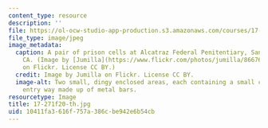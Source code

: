 ```yaml
---
content_type: resource
description: ''
file: https://ol-ocw-studio-app-production.s3.amazonaws.com/courses/17-271-mass-incarceration-in-the-united-states-fall-2020/10411fa3616f757a386cbe942e6b54cb_17-271f20-th.jpg
file_type: image/jpeg
image_metadata:
  caption: A pair of prison cells at Alcatraz Federal Penitentiary, San Francisco,
    CA. (Image by [Jumilla](https://www.flickr.com/photos/jumilla/8667657401/in/photolist-ecW1yZ-LjRq4D-bum9cC-2cjreGd-2Q18t-2Q1a3-2Q19x-2aDQGTQ-2Q19n-2Q1bV-2Q124-2Q1bF-2Q12r-2Q117-2aDQHis-2Q1aE-2Q1ak-2Q184-2Q1b8-2Q11T-2Q18c-2PZZR-2Q17L-2hFHSpN-2Q11z-e3QTox-2hRyHwD-2cjrfBQ-2koX42m-PP6oUA-2dw2wFE-RhyX43-5bi1oJ-nMHfuB-5ohiD7-a2iRfq-52u3Mc-aaFAqw-cAhp6W-5bprAc-RhyWif-ugK9GU-bP8NGe-NgrEFs-NWTUfu-4cfQd3-a1ryeN-eyRxzR-a1ryRG-51TFt8)
    on Flickr. License CC BY.)
  credit: Image by Jumilla on Flickr. License CC BY.
  image-alt: Two small, dingy enclosed areas, each containing a small cot, and an
    entry way made up of metal bars.
resourcetype: Image
title: 17-271f20-th.jpg
uid: 10411fa3-616f-757a-386c-be942e6b54cb
---
```

